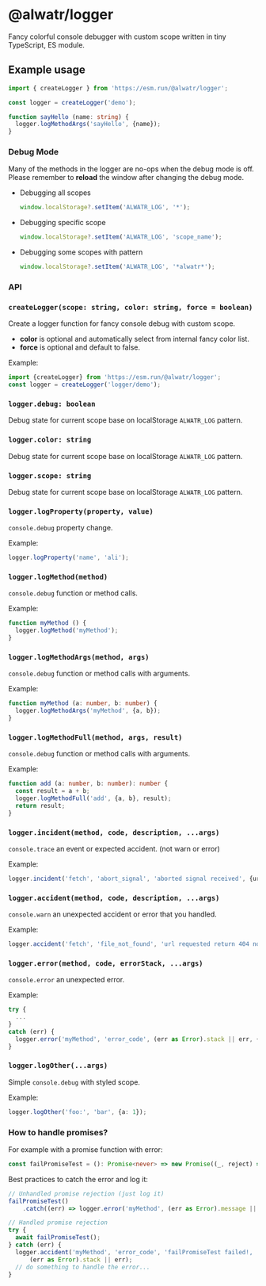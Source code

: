 # @alwatr/logger

Fancy colorful console debugger with custom scope written in tiny TypeScript, ES module.

## Example usage

```ts
import { createLogger } from 'https://esm.run/@alwatr/logger';

const logger = createLogger('demo');

function sayHello (name: string) {
  logger.logMethodArgs('sayHello', {name});
}
```

### Debug Mode

Many of the methods in the logger are no-ops when the debug mode is off.  
Please remember to **reload** the window after changing the debug mode.

- Debugging all scopes

  ```ts
  window.localStorage?.setItem('ALWATR_LOG', '*');
  ```

- Debugging specific scope

  ```ts
  window.localStorage?.setItem('ALWATR_LOG', 'scope_name');
  ```

- Debugging some scopes with pattern

  ```ts
  window.localStorage?.setItem('ALWATR_LOG', '*alwatr*');
  ```

### API

### `createLogger(scope: string, color: string, force = boolean)`

Create a logger function for fancy console debug with custom scope.

- **color** is optional and automatically select from internal fancy color list.
- **force** is optional and default to false.

Example:

```ts
import {createLogger} from 'https://esm.run/@alwatr/logger';
const logger = createLogger('logger/demo');
```

### `logger.debug: boolean`

Debug state for current scope base on localStorage `ALWATR_LOG` pattern.

### `logger.color: string`

Debug state for current scope base on localStorage `ALWATR_LOG` pattern.

### `logger.scope: string`

Debug state for current scope base on localStorage `ALWATR_LOG` pattern.

### `logger.logProperty(property, value)`

`console.debug` property change.

Example:

```ts
logger.logProperty('name', 'ali');
```

### `logger.logMethod(method)`

`console.debug` function or method calls.

Example:

```ts
function myMethod () {
  logger.logMethod('myMethod');
}
```

### `logger.logMethodArgs(method, args)`

`console.debug` function or method calls with arguments.

Example:

```ts
function myMethod (a: number, b: number) {
  logger.logMethodArgs('myMethod', {a, b});
}
```

### `logger.logMethodFull(method, args, result)`

`console.debug` function or method calls with arguments.

Example:

```ts
function add (a: number, b: number): number {
  const result = a + b;
  logger.logMethodFull('add', {a, b}, result);
  return result;
}
```

### `logger.incident(method, code, description, ...args)`

`console.trace` an event or expected accident. (not warn or error)

Example:

```ts
logger.incident('fetch', 'abort_signal', 'aborted signal received', {url: '/test.json'});
```

### `logger.accident(method, code, description, ...args)`

`console.warn` an unexpected accident or error that you handled.

Example:

```ts
logger.accident('fetch', 'file_not_found', 'url requested return 404 not found', {url: '/test.json'});
```

### `logger.error(method, code, errorStack, ...args)`

`console.error` an unexpected error.

Example:

```ts
try {
  ...
}
catch (err) {
  logger.error('myMethod', 'error_code', (err as Error).stack || err, {a: 1, b: 2});
}
```

### `logger.logOther(...args)`

Simple `console.debug` with styled scope.

Example:

```ts
logger.logOther('foo:', 'bar', {a: 1});
```

### How to handle promises?

For example with a promise function with error:

```ts
const failPromiseTest = (): Promise<never> => new Promise((_, reject) => reject(new Error('my_error_code')));
```

Best practices to catch the error and log it:

```ts
// Unhandled promise rejection (just log it)
failPromiseTest()
    .catch((err) => logger.error('myMethod', (err as Error).message || 'error_code', (err as Error).stack || err));

// Handled promise rejection
try {
  await failPromiseTest();
} catch (err) {
  logger.accident('myMethod', 'error_code', 'failPromiseTest failed!, ' + (err as Error).message,
      (err as Error).stack || err);
  // do something to handle the error...
}
```
